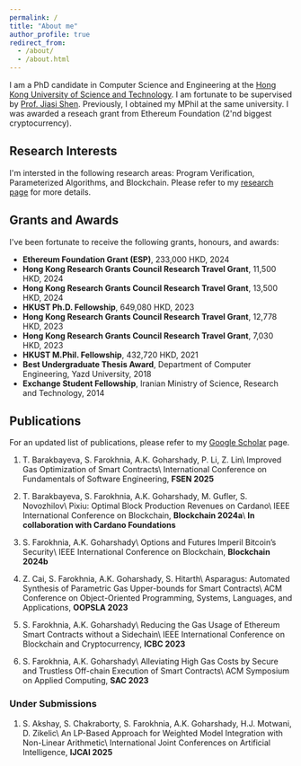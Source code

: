 ```yaml
---
permalink: /
title: "About me"
author_profile: true
redirect_from: 
  - /about/
  - /about.html
---
```


I am a PhD candidate in Computer Science and Engineering at the [Hong Kong University of Science and Technology](https://www.ust.hk/). I am fortunate to be supervised by [Prof. Jiasi Shen](https://shenjiasi.com/). Previously, I obtained my MPhil at the same university. I was awarded a reseach grant from Ethereum Foundation (2'nd biggest cryptocurrency).

## Research Interests
I'm intersted in the following research areas: Program Verification, Parameterized Algorithms, and Blockchain. Please refer to my [research page](/research) for more details.

## Grants and Awards
I've been fortunate to receive the following grants, honours, and awards:

- **Ethereum Foundation Grant (ESP)**, 233,000 HKD, 2024
- **Hong Kong Research Grants Council Research Travel Grant**, 11,500 HKD, 2024
- **Hong Kong Research Grants Council Research Travel Grant**, 13,500 HKD, 2024
- **HKUST Ph.D. Fellowship**, 649,080 HKD, 2023
- **Hong Kong Research Grants Council Research Travel Grant**, 12,778 HKD, 2023
- **Hong Kong Research Grants Council Research Travel Grant**, 7,030 HKD, 2023
- **HKUST M.Phil. Fellowship**, 432,720 HKD, 2021
- **Best Undergraduate Thesis Award**, Department of Computer Engineering, Yazd University, 2018
- **Exchange Student Fellowship**, Iranian Ministry of Science, Research and Technology, 2014

## Publications
For an updated list of publications, please refer to my [Google Scholar](https://scholar.google.com/citations?user=3Z6Z9QkAAAAJ&hl=en) page.

1. T. Barakbayeva, S. Farokhnia, A.K. Goharshady, P. Li, Z. Lin\\
Improved Gas Optimization of Smart Contracts\\
International Conference on Fundamentals of Software Engineering, **FSEN 2025**

1. T. Barakbayeva, S. Farokhnia, A.K. Goharshady, M. Gufler, S. Novozhilov\\
Pixiu: Optimal Block Production Revenues on Cardano\\
IEEE International Conference on Blockchain, **Blockchain 2024a**\\
**In collaboration with Cardano Foundations**

1. S. Farokhnia, A.K. Goharshady\\
Options and Futures Imperil Bitcoin’s Security\\
IEEE International Conference on Blockchain, **Blockchain 2024b**

1. Z. Cai, S. Farokhnia, A.K. Goharshady, S. Hitarth\\
Asparagus: Automated Synthesis of Parametric Gas Upper-bounds for Smart Contracts\\
ACM Conference on Object-Oriented Programming, Systems, Languages, and Applications, **OOPSLA 2023**

1. S. Farokhnia, A.K. Goharshady\\
Reducing the Gas Usage of Ethereum Smart Contracts without a Sidechain\\
IEEE International Conference on Blockchain and Cryptocurrency, **ICBC 2023**

1. S. Farokhnia, A.K. Goharshady\\
Alleviating High Gas Costs by Secure and Trustless Off-chain Execution of Smart Contracts\\
ACM Symposium on Applied Computing, **SAC 2023**

### Under Submissions
1. S. Akshay, S. Chakraborty, S. Farokhnia, A.K. Goharshady, H.J. Motwani, D. Zikelic\\
An LP-Based Approach for Weighted Model Integration with Non-Linear Arithmetic\\
International Joint Conferences on Artificial Intelligence, **IJCAI 2025** 
